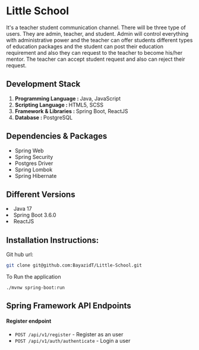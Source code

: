  # Little School
 It's a teacher student communication channel. There will be three type of users. They are admin, teacher, and student.
Admin will control everything with administrative power and the teacher can offer students different types of education packages and the student can post their education requirement and also they 
can request to the teacher to become his/her mentor. The teacher can accept student request and also can reject their request.

## Development Stack
<ol><li><strong>Programming Language : </strong> Java, JavaScript</li>
<li><strong>Scripting Language : </strong>HTML5, SCSS</li>
<li><strong>Framework & Libraries : </strong>Spring Boot, ReactJS</li>
<li><strong>Database : </strong>PostgreSQL</li></ol>

## Dependencies & Packages
<ul>
<li>Spring Web</li>
<li>Spring Security</li>
<li>Postgres Driver</li>
<li>Spring Lombok</li>
<li>Spring Hibernate</li>
</ul>

## Different Versions
<li>Java 17</li>
<li>Spring Boot 3.6.0 </li>
<li>ReactJS </li>

## Installation Instructions:
Git hub url:  
```bash
git clone git@github.com:BayazidT/Little-School.git
```
To Run the application

```agsl
./mvnw spring-boot:run
```


## Spring Framework API Endpoints
#### Register endpoint
* `POST /api/v1/register` - Register as an user
* `POST /api/v1/auth/authenticate` - Login a user





 
